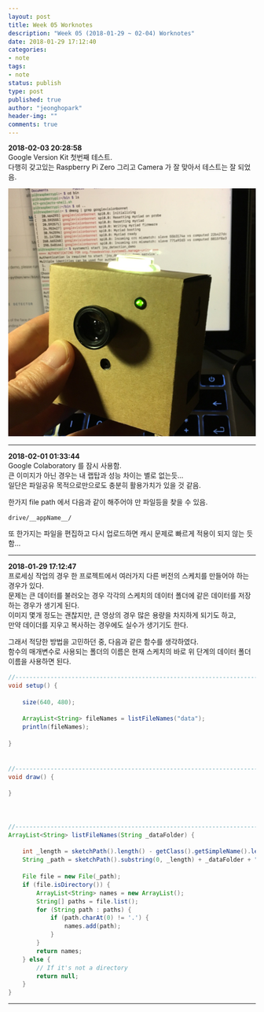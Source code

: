 ```yaml
---
layout: post
title: Week 05 Worknotes
description: "Week 05 (2018-01-29 ~ 02-04) Worknotes"
date: 2018-01-29 17:12:40
categories:
- note
tags:
- note
status: publish
type: post
published: true
author: "jeonghopark"
header-img: ""
comments: true
---                     
```

**2018-02-03 20:28:58**                 
Google Version Kit 첫번째 테스트.               
다행히 갖고있는 Raspberry Pi Zero 그리고 Camera 가 잘 맞아서 테스트는 잘 되었음.           

![/assets/images/2018/visionkit_test.jpg](/assets/images/2018/visionkit_test.jpg)           


---                     
**2018-02-01 01:33:44**                     
Google Colaboratory 를 잠시 사용함.               
큰 이미지가 아닌 경우는 내 랩탑과 성능 차이는 별로 없는듯...             
일단은 파일공유 목적으로만으로도 충분히 활용가치가 있을 것 같음.                

한가지 file path 에서 다음과 같이 해주어야 만 파일등을 찾을 수 있음.            

```
drive/__appName__/
```

또 한가지는 파일을 편집하고 다시 업로드하면 캐시 문제로 빠르게 적용이 되지 않는 듯 함...



---                     
**2018-01-29 17:12:47**                 
프로세싱 작업의 경우 한 프로젝트에서 여러가지 다른 버전의 스케치를 만들어야 하는 경우가 있다.           
문제는 큰 데이터를 불러오는 경우 각각의 스케치의 데이터 폴더에 같은 데이터를 저장하는 경우가 생기게 된다.            
이미지 몇개 정도는 괜찮지만, 큰 영상의 경우 많은 용량을 차지하게 되기도 하고,           
만약 데이더를 지우고 복사하는 경우에도 실수가 생기기도 한다.              

그래서 적당한 방법을 고민하던 중, 다음과 같은 함수를 생각하였다.               
함수의 매개변수로 사용되는 폴더의 이름은 현재 스케치의 바로 위 단계의 데이터 폴더 이름을 사용하면 된다.         

```java
//----------------------------------------------------------------------------
void setup() {

    size(640, 480);

    ArrayList<String> fileNames = listFileNames("data");
    println(fileNames);

}


//----------------------------------------------------------------------------
void draw() {

}



//----------------------------------------------------------------------------
ArrayList<String> listFileNames(String _dataFolder) {

    int _length = sketchPath().length() - getClass().getSimpleName().length();
    String _path = sketchPath().substring(0, _length) + _dataFolder + "/";

    File file = new File(_path);
    if (file.isDirectory()) {
        ArrayList<String> names = new ArrayList();
        String[] paths = file.list();
        for (String path : paths) {
            if (path.charAt(0) != '.') {
                names.add(path);
            }
        }
        return names;
    } else {
        // If it's not a directory
        return null;
    }
}
```

---

